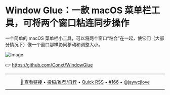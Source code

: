 Window Glue：一款 macOS 菜单栏工具，可将两个窗口粘连同步操作
===

一个简单的 macOS 菜单栏小工具，可以将两个窗口“粘合”在一起，使它们（大部分情况下）像一个窗口那样协同移动和调整大小。

![Image](https://github.com/user-attachments/assets/b066a1f0-0e75-43ad-b5cb-1d0d0a24f073)

👉 https://github.com/Conxt/WindowGlue

---

<p align="center">
<a href="https://github.com/Conxt/WindowGlue" target="_blank">🔗 查看链接</a> • 
<a href="https://github.com/jaywcjlove/quick-rss/issues/new/choose" target="_blank">投稿/推荐/自荐</a> • 
<a href="https://wangchujiang.com/quick-rss/feeds/index.html" target="_blank">Quick RSS</a> • 
<a href="https://github.com/jaywcjlove/quick-rss/issues/166" target="_blank">#166</a> • 
<a href="https://github.com/jaywcjlove" target="_blank">@jaywcjlove</a>
</p>

---
    